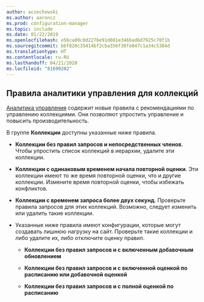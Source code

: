 ```yaml
---
author: aczechowski
ms.author: aaroncz
ms.prod: configuration-manager
ms.topic: include
ms.date: 01/22/2019
ms.openlocfilehash: e56ca00c0d2276e91d081e346bad6d7925c70f1b
ms.sourcegitcommit: bbf820c35414bf2cba356f30fe047c1a34c5384d
ms.translationtype: HT
ms.contentlocale: ru-RU
ms.lasthandoff: 04/21/2020
ms.locfileid: "81699202"
---
```

## <a name="management-insight-rules-for-collections"></a><a name="bkmk_micoll"></a> Правила аналитики управления для коллекций
<!--3555752-->

[Аналитика управления](../../../../servers/manage/management-insights.md) содержит новые правила с рекомендациями по управлению коллекциями. Они позволяют упростить управление и повысить производительность. 


В группе **Коллекции** доступны указанные ниже правила.

- **Коллекции без правил запросов и непосредственных членов**. Чтобы упростить список коллекций в иерархии, удалите эти коллекции.  

- **Коллекции с одинаковым временем начала повторной оценки**. Эти коллекции имеют то же время повторной оценки, что и другие коллекции. Измените время повторной оценки, чтобы избежать конфликтов.  

- **Коллекции с временем запроса более двух секунд**. Проверьте правила запросов для этих коллекций. Возможно, следует изменить или удалить такие коллекции.

- Указанные ниже правила имеют конфигурации, которые могут создавать лишнюю нагрузку на сайт. Проверьте такие коллекции и либо удалите их, либо отключите оценку правил.  

    - **Коллекции без правил запросов и с включенным добавочным обновлением**  

    - **Коллекции без правил запросов и с включенной оценкой по расписанию или добавочной оценкой**  

    - **Коллекции без правил запросов и с полной оценкой по расписанию**  

